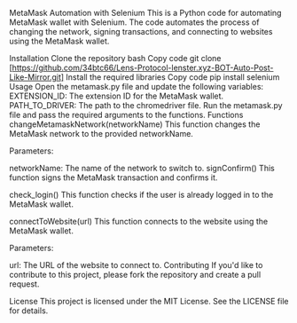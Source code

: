 MetaMask Automation with Selenium
This is a Python code for automating MetaMask wallet with Selenium. The code automates the process of changing the network, signing transactions, and connecting to websites using the MetaMask wallet.

Installation
Clone the repository
bash
Copy code
git clone [https://github.com/34btc66/Lens-Protocol-lenster.xyz-BOT-Auto-Post-Like-Mirror.git]
Install the required libraries
Copy code
pip install selenium
Usage
Open the metamask.py file and update the following variables:
EXTENSION_ID: The extension ID for the MetaMask wallet.
PATH_TO_DRIVER: The path to the chromedriver file.
Run the metamask.py file and pass the required arguments to the functions.
Functions
changeMetamaskNetwork(networkName)
This function changes the MetaMask network to the provided networkName.

Parameters:

networkName: The name of the network to switch to.
signConfirm()
This function signs the MetaMask transaction and confirms it.

check_login()
This function checks if the user is already logged in to the MetaMask wallet.

connectToWebsite(url)
This function connects to the website using the MetaMask wallet.

Parameters:

url: The URL of the website to connect to.
Contributing
If you'd like to contribute to this project, please fork the repository and create a pull request.

License
This project is licensed under the MIT License. See the LICENSE file for details.
